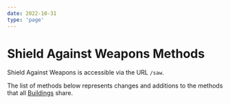 ```yaml
---
date: 2022-10-31
type: 'page'
---
```


# Shield Against Weapons Methods

Shield Against Weapons is accessible via the URL `/saw`.

The list of methods below represents changes and additions to the methods that all [Buildings](/api/Buildings) share.
